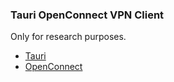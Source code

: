 ### Tauri OpenConnect VPN Client

Only for research purposes.

- [Tauri](https://github.com/tauri-apps/tauri)
- [OpenConnect](https://gitlab.com/openconnect/openconnect)